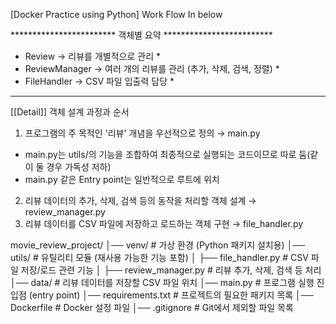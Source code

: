 [Docker Practice using Python]
Work Flow In below

************************   객체별 요약  *************************
* Review → 리뷰를 개별적으로 관리                                  *
* ReviewManager → 여러 개의 리뷰를 관리 (추가, 삭제, 검색, 정렬)       *
* FileHandler  → CSV 파일 입출력 담당                            *
**************************************************************


[[Detail]]
객체 설계 과정과 순서
1. 프로그램의 주 목적인 '리뷰' 개념을 우선적으로 정의 → main.py
  - main.py는 utils/의 기능을 조합하여 최종적으로 실행되는 코드이므로 따로 둠(같이 둘 경우 가독성 저하)
  - main.py 같은 Entry point는 일반적으로 루트에 위치
2. 리뷰 데이터의 추가, 삭제, 검색 등의 동작을 처리할 객체 설계 → review_manager.py
3. 리뷰 데이터를 CSV 파일에 저장하고 로드하는 객체 구현 → file_handler.py

movie_review_project/
│── venv/                   # 가상 환경 (Python 패키지 설치용)
│── utils/                   # 유틸리티 모듈 (재사용 가능한 기능 포함)
│   ├── file_handler.py       # CSV 파일 저장/로드 관련 기능
│   ├── review_manager.py     # 리뷰 추가, 삭제, 검색 등 처리
│── data/                    # 리뷰 데이터를 저장할 CSV 파일 위치
│── main.py                  # 프로그램 실행 진입점 (entry point)
│── requirements.txt         # 프로젝트의 필요한 패키지 목록
│── Dockerfile               # Docker 설정 파일
│── .gitignore               # Git에서 제외할 파일 목록
